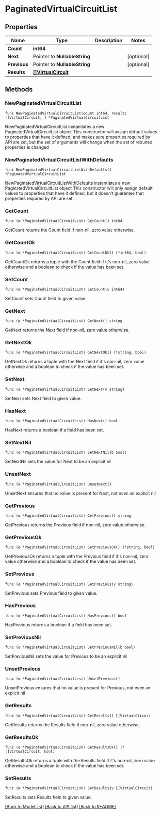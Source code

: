 # PaginatedVirtualCircuitList

## Properties

Name | Type | Description | Notes
------------ | ------------- | ------------- | -------------
**Count** | **int64** |  | 
**Next** | Pointer to **NullableString** |  | [optional] 
**Previous** | Pointer to **NullableString** |  | [optional] 
**Results** | [**[]VirtualCircuit**](VirtualCircuit.md) |  | 

## Methods

### NewPaginatedVirtualCircuitList

`func NewPaginatedVirtualCircuitList(count int64, results []VirtualCircuit, ) *PaginatedVirtualCircuitList`

NewPaginatedVirtualCircuitList instantiates a new PaginatedVirtualCircuitList object
This constructor will assign default values to properties that have it defined,
and makes sure properties required by API are set, but the set of arguments
will change when the set of required properties is changed

### NewPaginatedVirtualCircuitListWithDefaults

`func NewPaginatedVirtualCircuitListWithDefaults() *PaginatedVirtualCircuitList`

NewPaginatedVirtualCircuitListWithDefaults instantiates a new PaginatedVirtualCircuitList object
This constructor will only assign default values to properties that have it defined,
but it doesn't guarantee that properties required by API are set

### GetCount

`func (o *PaginatedVirtualCircuitList) GetCount() int64`

GetCount returns the Count field if non-nil, zero value otherwise.

### GetCountOk

`func (o *PaginatedVirtualCircuitList) GetCountOk() (*int64, bool)`

GetCountOk returns a tuple with the Count field if it's non-nil, zero value otherwise
and a boolean to check if the value has been set.

### SetCount

`func (o *PaginatedVirtualCircuitList) SetCount(v int64)`

SetCount sets Count field to given value.


### GetNext

`func (o *PaginatedVirtualCircuitList) GetNext() string`

GetNext returns the Next field if non-nil, zero value otherwise.

### GetNextOk

`func (o *PaginatedVirtualCircuitList) GetNextOk() (*string, bool)`

GetNextOk returns a tuple with the Next field if it's non-nil, zero value otherwise
and a boolean to check if the value has been set.

### SetNext

`func (o *PaginatedVirtualCircuitList) SetNext(v string)`

SetNext sets Next field to given value.

### HasNext

`func (o *PaginatedVirtualCircuitList) HasNext() bool`

HasNext returns a boolean if a field has been set.

### SetNextNil

`func (o *PaginatedVirtualCircuitList) SetNextNil(b bool)`

 SetNextNil sets the value for Next to be an explicit nil

### UnsetNext
`func (o *PaginatedVirtualCircuitList) UnsetNext()`

UnsetNext ensures that no value is present for Next, not even an explicit nil
### GetPrevious

`func (o *PaginatedVirtualCircuitList) GetPrevious() string`

GetPrevious returns the Previous field if non-nil, zero value otherwise.

### GetPreviousOk

`func (o *PaginatedVirtualCircuitList) GetPreviousOk() (*string, bool)`

GetPreviousOk returns a tuple with the Previous field if it's non-nil, zero value otherwise
and a boolean to check if the value has been set.

### SetPrevious

`func (o *PaginatedVirtualCircuitList) SetPrevious(v string)`

SetPrevious sets Previous field to given value.

### HasPrevious

`func (o *PaginatedVirtualCircuitList) HasPrevious() bool`

HasPrevious returns a boolean if a field has been set.

### SetPreviousNil

`func (o *PaginatedVirtualCircuitList) SetPreviousNil(b bool)`

 SetPreviousNil sets the value for Previous to be an explicit nil

### UnsetPrevious
`func (o *PaginatedVirtualCircuitList) UnsetPrevious()`

UnsetPrevious ensures that no value is present for Previous, not even an explicit nil
### GetResults

`func (o *PaginatedVirtualCircuitList) GetResults() []VirtualCircuit`

GetResults returns the Results field if non-nil, zero value otherwise.

### GetResultsOk

`func (o *PaginatedVirtualCircuitList) GetResultsOk() (*[]VirtualCircuit, bool)`

GetResultsOk returns a tuple with the Results field if it's non-nil, zero value otherwise
and a boolean to check if the value has been set.

### SetResults

`func (o *PaginatedVirtualCircuitList) SetResults(v []VirtualCircuit)`

SetResults sets Results field to given value.



[[Back to Model list]](../README.md#documentation-for-models) [[Back to API list]](../README.md#documentation-for-api-endpoints) [[Back to README]](../README.md)


